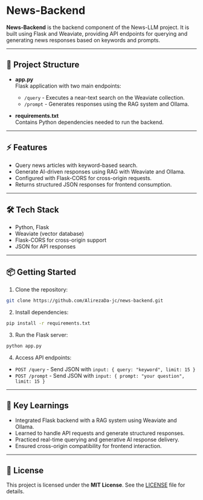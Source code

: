# News-Backend

**News-Backend** is the backend component of the News-LLM project. It is built using Flask and Weaviate, providing API endpoints for querying and generating news responses based on keywords and prompts.

---

## 🚀 Project Structure

- **app.py**  
  Flask application with two main endpoints:
  - `/query` - Executes a near-text search on the Weaviate collection.
  - `/prompt` - Generates responses using the RAG system and Ollama.

- **requirements.txt**  
  Contains Python dependencies needed to run the backend.

---

## ⚡ Features

- Query news articles with keyword-based search.
- Generate AI-driven responses using RAG with Weaviate and Ollama.
- Configured with Flask-CORS for cross-origin requests.
- Returns structured JSON responses for frontend consumption.

---

## 🛠️ Tech Stack

- Python, Flask
- Weaviate (vector database)
- Flask-CORS for cross-origin support
- JSON for API responses

---

## 📦 Getting Started

1. Clone the repository:

```bash
git clone https://github.com/AlirezaDa-jc/news-backend.git
```

2. Install dependencies:

```bash
pip install -r requirements.txt
```

3. Run the Flask server:

```bash
python app.py
```

4. Access API endpoints:

- `POST /query` - Send JSON with `input: { query: "keyword", limit: 15 }`
- `POST /prompt` - Send JSON with `input: { prompt: "your question", limit: 15 }`

---

## 🎯 Key Learnings

- Integrated Flask backend with a RAG system using Weaviate and Ollama.
- Learned to handle API requests and generate structured responses.
- Practiced real-time querying and generative AI response delivery.
- Ensured cross-origin compatibility for frontend interaction.

---

## 📄 License

This project is licensed under the **MIT License**. See the [LICENSE](LICENSE) file for details.
